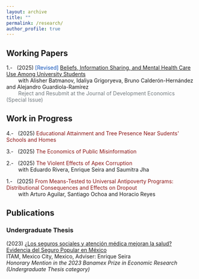 ```yaml
---
layout: archive
title: ""
permalink: /research/
author_profile: true
---
```

<!-- MIT red #750014 ; Stanford red #8C1515 ; Status blue #0F52BA -->

## Working Papers
1.-   &nbsp; (2025) <span style ="color: #0F52BA">[Revised]</span> <span style ="color: #8C1515"><a href="https://robertoglz.github.io/files/research/mh_jde_submission_2025may25.pdf">Beliefs, Information Sharing, and Mental Health Care Use Among University Students</a></span><br /> &nbsp; &nbsp; &nbsp; &nbsp; with Alisher Batmanov, Idaliya Grigoryeva, Bruno Calderón-Hernández and Alejandro Guardiola-Ramírez<br /> &nbsp; &nbsp; &nbsp; &nbsp; <span style = "color: #71797E"> Reject and Resubmit at the Journal of Development Economics (Special Issue)</span>

## Work in Progress
4.-   &nbsp; (2025) <span style ="color: #8C1515">Educational Attainment and Tree Presence Near Sudents' Schools and Homes</span> 

3.-   &nbsp; (2025) <span style ="color: #8C1515">The Economics of Public Misinformation</span>

2.-   &nbsp; (2025) <span style ="color: #8C1515">The Violent Effects of Apex Corruption</span><br /> &nbsp; &nbsp; &nbsp; &nbsp; with Eduardo Rivera, Enrique Seira and Saumitra Jha

1.-   &nbsp; (2025) <span style ="color: #8C1515">From Means-Tested to Universal Antipoverty Programs: Distributional Consequences and Effects on Dropout</span><br /> &nbsp; &nbsp; &nbsp; &nbsp; with Arturo Aguilar, Santiago Ochoa and Horacio Reyes

<!--1.-   &nbsp; (2024) <span style = "color: #750014">The Rollback of _Progresa_ and Migration Patterns</span>, with Andrea Rancaño-->

## Publications 

### Undergraduate Thesis
(2023) [¿Los seguros sociales y atención médica mejoran la salud? Evidencia del Seguro Popular en México](https://robertoglz.github.io/files/tesis_BA_RobertoGonzalez.pdf)<br /> ITAM, Mexico City, Mexico, Adviser: Enrique Seira <br /> _Honorary Mention in the 2023 Banamex Prize in Economic Research (Undergraduate Thesis category)_

<!---
<span style ="color: #0F52BA">[_Submitted!_]</span> BLUE COLOR FOR SUBMISSIONS TAG
{% if author.googlescholar %}
  You can also find my articles on <u><a href="{{author.googlescholar}}">my Google Scholar profile</a>.</u>
{% endif %}

{% include base_path %}

{% for post in site.publications reversed %}
  {% include archive-single.html %}
{% endfor %}
-->
